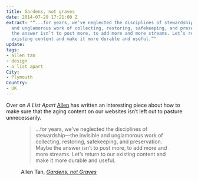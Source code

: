 ```yaml
---
title: Gardens, not graves
date: 2014-07-29 17:21:00 Z
extract: "“...for years, we’ve neglected the disciplines of stewardship—the invisible
  and unglamorous work of collecting, restoring, safekeeping, and preservation. Maybe
  the answer isn’t to post more, to add more and more streams. Let’s return to our
  existing content and make it more durable and useful.”"
update: 
tags:
- allen tan
- design
- a list apart
City:
- Plymouth
Country:
- UK
---
```


Over on *A List Apart* [Allen](http://tanmade.com) has written an interesting piece about how to make sure that the aging content on our websites isn’t left out to pasture unnecessarily.

<figure>
<blockquote>
<p>...for years, we’ve neglected the disciplines of stewardship—the invisible and unglamorous work of collecting, restoring, safekeeping, and preservation. Maybe the answer isn’t to post more, to add more and more streams. Let’s return to our existing content and make it more durable and useful.</p>
</blockquote>
<figcaption class="cite"><p>Allen Tan, <em><a href="http://alistapart.com/article/gardens-not-graves">Gardens, not Graves</a></em></p>
</figure>
